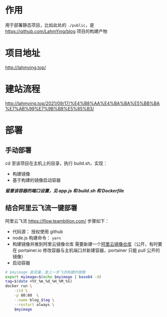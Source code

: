 # 作用

用于部署静态项目，比如此处的 `./public`，是 https://github.com/LahmYing/blog 项目的构建产物

# 项目地址

http://lahmying.top/

# 建站流程

http://lahmying.top/2021/09/17/%E4%B8%AA%E4%BA%BA%E5%BB%BA%E7%AB%99%E7%9B%B8%E5%85%B3/

# 部署

## 手动部署

cd 至该项目在主机上的目录，执行 build.sh，实现：

- 构建镜像
- 基于构建的镜像启动容器

**_留意该容器的端口设置，见 app.js 和 build.sh 和 Dockerfile_**

## 结合阿里云飞流一键部署

阿里云飞流 https://flow.teambition.com/
步骤如下：

- 代码源： 授权使用 github
- node.js 构建命令： `yarn`
- 构建镜像并推到阿里云镜像仓库
  需要新建一个[阿里云镜像仓库](https://cr.console.aliyun.com/cn-shenzhen/instances)（公开，有时要在 portainer.io 修改容器与主机端口并新建容器，portainer 只能 pull 公开的镜像）
- 启动容器

```sh
# $myimage 是变量，是上一步飞流构建的镜像
export myimage=$(echo $myimage | base64 -d)
tag=$(date +%Y_%m_%d_%H_%M_%S)
docker run \
    -itd \
    -p 80:80  \
    --name blog_$tag \
    --restart always \
    $myimage
```

